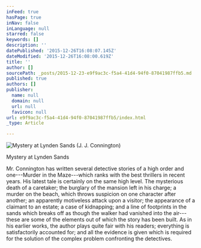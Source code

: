 ```yaml
---
inFeed: true
hasPage: true
inNav: false
inLanguage: null
starred: false
keywords: []
description: ''
datePublished: '2015-12-26T16:08:07.145Z'
dateModified: '2015-12-26T16:08:00.619Z'
title: ''
author: []
sourcePath: _posts/2015-12-23-e9f9ac3c-f5a4-41d4-94f0-87041987ffb5.md
published: true
authors: []
publisher:
  name: null
  domain: null
  url: null
  favicon: null
url: e9f9ac3c-f5a4-41d4-94f0-87041987ffb5/index.html
_type: Article

---
```

![Mystery at Lynden Sands (J. J. Connington)](https://the-grid-user-content.s3-us-west-2.amazonaws.com/2c977a00-c3a3-4dcd-a6bd-f0b5db1c58af.jpg)

Mystery at Lynden Sands

Mr. Connington has written several detective stories of a high order and one---Murder in the Maze---which ranks with the best thrillers in recent years. His latest tale is certainly on the same high level.
The mysterious death of a caretaker; the burglary of the mansion left in his charge; a murder on the beach, which throws suspicion on one character after another; an apparently motiveless attack upon a visitor; the appearance of a claimant to an estate; a case of kidnapping; and a line of footprints in the sands which breaks off as though the walker had vanished into the air---these are some of the elements out of which the story has been built.
As in his earlier works, the author plays quite fair with his readers; everything is satisfactorily accounted for; and all the evidence is given which is required for the solution of the complex problem confronting the detectives.